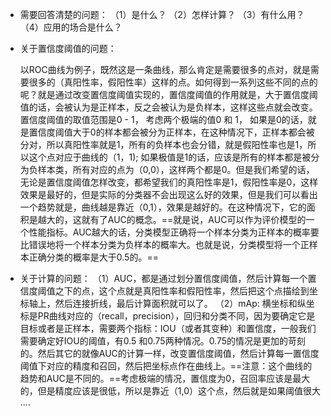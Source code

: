* 需要回答清楚的问题：
  （1）是什么？
  （2）怎样计算？
  （3）有什么用？
  （4）应用的场合是什么？

* 关于置信度阈值的问题：

  以ROC曲线为例子，既然这是一条曲线，那么肯定是需要很多的点对，就是需要很多的（真阳性率，假阳性率）这样的点。如何得到一系列这些不同的点的呢？就是通过改变置信度阈值实现的，置信度阈值的作用就是，大于置信度阈值的话，会被认为是正样本，反之会被认为是负样本，这样这些点就会改变。
  置信度阈值的取值范围是0 - 1， 考虑两个极端的值0 和 1， 如果是0的话，就是置信度阈值大于0的样本都会被分为正样本，在这种情况下，正样本都会被分对，所以真阳性率就是1，所有的负样本也会分错，就是假阳性率也是1，所以这个点对应于曲线的（1，1); 如果极值是1的话，应该是所有的样本都是被分为负样本类，所有对应的点为（0,0），这样两个都是0。但是我们希望的话，无论是置信度阈值怎样改变，都希望我们的真阳性率是1，假阳性率是0，这样效果是最好的，但是实际的分类器不会出现这么好的效果，但是我们可以看出一个趋势就是，曲线越是靠近（0,1），效果是越好的。在这种情况下，它的面积是越大的，这就有了AUC的概念。==就是说，AUC可以作为评价模型的一个性能指标。AUC越大的话，分类模型正确将一个样本分类为正样本的概率要比错误地将一个样本分类为负样本的概率大。也就是说，分类模型将一个正样本正确分类的概率是大于0.5的。==

* 关于计算的问题：
（1）AUC，都是通过划分置信度阈值，然后计算每一个置信度阈值之下的点，这个点就是真阳性率和假阳性率，然后把这个点描绘到坐标轴上，然后连接折线，最后计算面积就可以了。
（2）mAp: 横坐标和纵坐标是PR曲线对应的（recall，precision），回归和分类不同，因为要确定它是目标或者是正样本，需要两个指标：IOU（或者其变种）和置信度，一般我们需要确定好IOU的阈值，有0.5 和0.75两种情况。0.75的情况是更加的苛刻的。然后其它的就像AUC的计算一样，改变置信度阈值，然后计算每一置信度阈值下对应的精度和召回，然后把坐标点作在曲线上。==注意：这个曲线的趋势和AUC是不同的。==考虑极端的情况，置信度为0，召回率应该是最大的，但是精度应该是很低，所以是靠近（1,0）这个点，然后就是如果阈值很大 ....